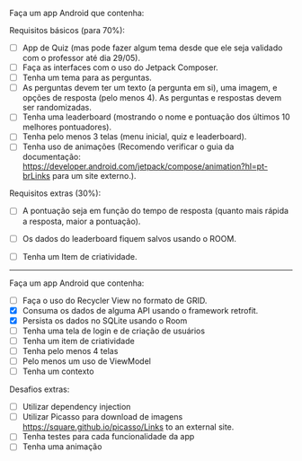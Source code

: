 Faça um app Android que contenha:

Requisitos básicos (para 70%):

-[ ] App de Quiz (mas pode fazer algum tema desde que ele seja validado com o professor até dia 29/05).  
-[ ] Faça as interfaces com o uso do Jetpack Composer.  
-[ ] Tenha um tema para as perguntas.  
-[ ] As perguntas devem ter um texto (a pergunta em si), uma imagem, e opções de resposta (pelo menos 4). As perguntas e respostas devem ser randomizadas.  
-[ ] Tenha uma leaderboard (mostrando o nome e pontuação dos últimos 10 melhores pontuadores).  
-[ ] Tenha pelo menos 3 telas (menu inicial, quiz e leaderboard).  
-[ ] Tenha uso de animações (Recomendo verificar o guia da documentação: https://developer.android.com/jetpack/compose/animation?hl=pt-brLinks para um site externo.).  

Requisitos extras (30%):

-[ ] A pontuação seja em função do tempo de resposta (quanto mais rápida a resposta, maior a pontuação).  
-[ ] Os dados do leaderboard fiquem salvos usando o ROOM.  
-[ ] Tenha um Item de criatividade.



------------------------------------------------

Faça um app Android que contenha:
-[ ] Faça o uso do Recycler View no formato de GRID.
-[X] Consuma os dados de alguma API usando o framework retrofit.
-[X] Persista os dados no SQLite usando o Room
-[ ] Tenha uma tela de login e de criação de usuários
-[ ] Tenha um item de criatividade
-[ ] Tenha pelo menos 4 telas
-[ ] Pelo menos um uso de ViewModel
-[ ] Tenha um contexto

Desafios extras:

-[ ] Utilizar dependency injection
-[ ] Utilizar Picasso para download de imagens https://square.github.io/picasso/Links to an external site.
-[ ] Tenha testes para cada funcionalidade da app
-[ ] Tenha uma animação